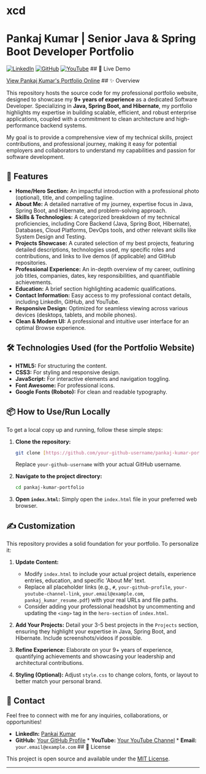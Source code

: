 # xcd
# Pankaj Kumar | Senior Java & Spring Boot Developer Portfolio

[![LinkedIn](https://img.shields.io/badge/LinkedIn-0077B5?style=for-the-badge&logo=linkedin&logoColor=white)](https://www.linkedin.com/in/epankaj-com/)
[![GitHub](https://img.shields.io/badge/GitHub-100000?style=for-the-badge&logo=github&logoColor=white)](https://github.com/your-github-profile) [![YouTube](https://img.shields.io/badge/YouTube-FF0000?style=for-the-badge&logo=youtube&logoColor=white)](your-youtube-channel-link) ## 🚀 Live Demo

[View Pankaj Kumar's Portfolio Online](YOUR_LIVE_DEMO_URL_HERE) ## ✨ Overview

This repository hosts the source code for my professional portfolio website, designed to showcase my **9+ years of experience** as a dedicated Software Developer. Specializing in **Java, Spring Boot, and Hibernate**, my portfolio highlights my expertise in building scalable, efficient, and robust enterprise applications, coupled with a commitment to clean architecture and high-performance backend systems.

My goal is to provide a comprehensive view of my technical skills, project contributions, and professional journey, making it easy for potential employers and collaborators to understand my capabilities and passion for software development.

## 🌟 Features

* **Home/Hero Section:** An impactful introduction with a professional photo (optional), title, and compelling tagline.
* **About Me:** A detailed narrative of my journey, expertise focus in Java, Spring Boot, and Hibernate, and problem-solving approach.
* **Skills & Technologies:** A categorized breakdown of my technical proficiencies, including Core Backend (Java, Spring Boot, Hibernate), Databases, Cloud Platforms, DevOps tools, and other relevant skills like System Design and Testing.
* **Projects Showcase:** A curated selection of my best projects, featuring detailed descriptions, technologies used, my specific roles and contributions, and links to live demos (if applicable) and GitHub repositories.
* **Professional Experience:** An in-depth overview of my career, outlining job titles, companies, dates, key responsibilities, and quantifiable achievements.
* **Education:** A brief section highlighting academic qualifications.
* **Contact Information:** Easy access to my professional contact details, including LinkedIn, GitHub, and YouTube.
* **Responsive Design:** Optimized for seamless viewing across various devices (desktops, tablets, and mobile phones).
* **Clean & Modern UI:** A professional and intuitive user interface for an optimal Browse experience.

## 🛠️ Technologies Used (for the Portfolio Website)

* **HTML5:** For structuring the content.
* **CSS3:** For styling and responsive design.
* **JavaScript:** For interactive elements and navigation toggling.
* **Font Awesome:** For professional icons.
* **Google Fonts (Roboto):** For clean and readable typography.

## 📦 How to Use/Run Locally

To get a local copy up and running, follow these simple steps:

1.  **Clone the repository:**
    ```bash
    git clone [https://github.com/your-github-username/pankaj-kumar-portfolio.git](https://github.com/your-github-username/pankaj-kumar-portfolio.git)
    ```
    Replace `your-github-username` with your actual GitHub username.

2.  **Navigate to the project directory:**
    ```bash
    cd pankaj-kumar-portfolio
    ```

3.  **Open `index.html`:**
    Simply open the `index.html` file in your preferred web browser.

## ✍️ Customization

This repository provides a solid foundation for your portfolio. To personalize it:

1.  **Update Content:**
    * Modify `index.html` to include your actual project details, experience entries, education, and specific 'About Me' text.
    * Replace all placeholder links (e.g., `#`, `your-github-profile`, `your-youtube-channel-link`, `your.email@example.com`, `pankaj_kumar_resume.pdf`) with your real URLs and file paths.
    * Consider adding your professional headshot by uncommenting and updating the `<img>` tag in the `hero-section` of `index.html`.

2.  **Add Your Projects:** Detail your 3-5 best projects in the `Projects` section, ensuring they highlight your expertise in Java, Spring Boot, and Hibernate. Include screenshots/videos if possible.

3.  **Refine Experience:** Elaborate on your 9+ years of experience, quantifying achievements and showcasing your leadership and architectural contributions.

4.  **Styling (Optional):** Adjust `style.css` to change colors, fonts, or layout to better match your personal brand.

## 📧 Contact

Feel free to connect with me for any inquiries, collaborations, or opportunities!

* **LinkedIn:** [Pankaj Kumar](https://www.linkedin.com/in/epankaj-com/)
* **GitHub:** [Your GitHub Profile](https://github.com/your-github-profile) * **YouTube:** [Your YouTube Channel](your-youtube-channel-link) * **Email:** `your.email@example.com` ## 📜 License

This project is open source and available under the [MIT License](LICENSE).

---